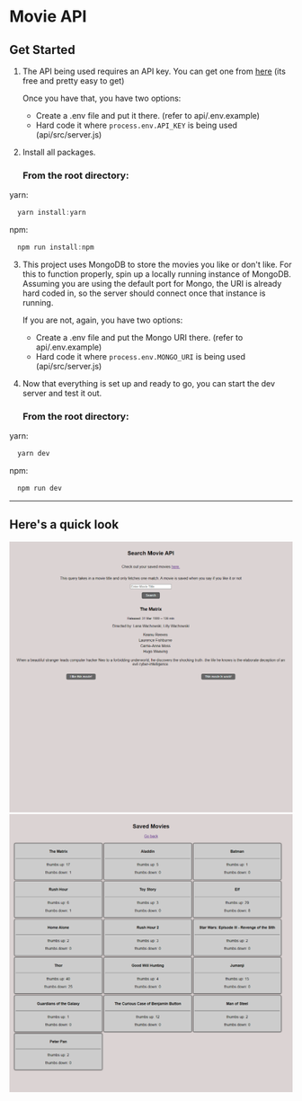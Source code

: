 # Movie API

## Get Started

1. The API being used requires an API key. You can get one from [here](http://www.omdbapi.com/apikey.aspx) (its free and pretty easy to get)

   Once you have that, you have two options:

   - Create a .env file and put it there. (refer to api/.env.example)
   - Hard code it where `process.env.API_KEY` is being used (api/src/server.js)

2. Install all packages.

   ### From the **root directory**:

yarn:

```javascript
  yarn install:yarn
```

npm:

```javascript
  npm run install:npm
```

3. This project uses MongoDB to store the movies you like or don't like. For this to function properly, spin up a locally running instance of MongoDB. Assuming you are using the default port for Mongo, the URI is already hard coded in, so the server should connect once that instance is running.

   If you are not, again, you have two options:

   - Create a .env file and put the Mongo URI there. (refer to api/.env.example)
   - Hard code it where `process.env.MONGO_URI` is being used (api/src/server.js)

4. Now that everything is set up and ready to go, you can start the dev server and test it out.

   ### From the **root directory**:

yarn:

```javascript
  yarn dev
```

npm:

```javascript
  npm run dev
```

---

## Here's a quick look

![alt-text](./assets/movie-api-home-page.png 'Home page')
![alt-text](./assets/movie-api-saved-movies.png 'Saved-movies page')
